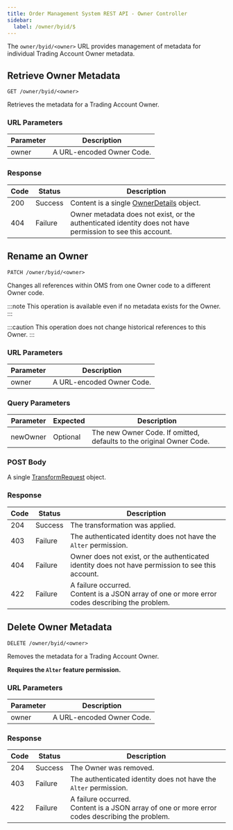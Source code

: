 ```yaml
---
title: Order Management System REST API - Owner Controller
sidebar:
  label: /owner/byid/$
---
```


The `owner/byid/<owner>` URL provides management of metadata for individual Trading Account Owner metadata.

## Retrieve Owner Metadata

`GET /owner/byid/<owner>`

Retrieves the metadata for a Trading Account Owner.

### URL Parameters

| Parameter | Description |
|-----------|-------------|
| owner     | A URL-encoded Owner Code. |

### Response

| Code | Status  | Description |
|------|---------|-------------|
| 200  | Success | Content is a single [OwnerDetails](../../../proto/oms2/#ownerdetails) object. |
| 404  | Failure | Owner metadata does not exist, or the authenticated identity does not have permission to see this account. |

## Rename an Owner

`PATCH /owner/byid/<owner>`

Changes all references within OMS from one Owner code to a different Owner code.

:::note
This operation is available even if no metadata exists for the Owner.
:::

:::caution
This operation does not change historical references to this Owner.
:::

### URL Parameters

| Parameter | Description |
|-----------|-------------|
| owner     | A URL-encoded Owner Code. |

### Query Parameters

| Parameter     | Expected | Description |
|---------------|----------|-------------|
| newOwner      | Optional | The new Owner Code. If omitted, defaults to the original Owner Code. |

### POST Body

A single [TransformRequest](../../../proto/model/#transformrequest) object.

### Response

| Code | Status  | Description |
|------|---------|-------------|
| 204  | Success | The transformation was applied. |
| 403  | Failure | The authenticated identity does not have the `Alter` permission. |
| 404  | Failure | Owner does not exist, or the authenticated identity does not have permission to see this account. |
| 422  | Failure | A failure occurred.<br>Content is a JSON array of one or more error codes describing the problem. |

## Delete Owner Metadata

`DELETE /owner/byid/<owner>`

Removes the metadata for a Trading Account Owner.

**Requires the `Alter` feature permission.**

### URL Parameters

| Parameter | Description |
|-----------|-------------|
| owner     | A URL-encoded Owner Code. |

### Response

| Code | Status  | Description |
|------|---------|-------------|
| 204  | Success | The Owner was removed. |
| 403  | Failure | The authenticated identity does not have the `Alter` permission. |
| 422  | Failure | A failure occurred.<br>Content is a JSON array of one or more error codes describing the problem. |
